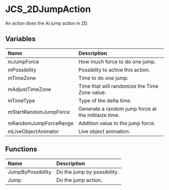 # JCS_2DJumpAction

An action does the AI jump action in 2D.

## Variables

| Name                  | Description                                          |
|:----------------------|:-----------------------------------------------------|
| mJumpForce            | How much force to do one jump.                       |
| mPossibility          | Possiblity to active this action.                    |
| mTimeZone             | Time to do one jump.                                 |
| mAdjustTimeZone       | Time that will randomize the Time Zone value.        |
| mTimeType             | Type of the delta time.                              |
| mStartRandomJumpForce | Generate a random jump force at the initilaize time. |
| mRandomJumpForceRange | Addition value to the jump force.                    |
| mLiveObjectAnimator   | Live object animation.                               |

## Functions

| Name              | Description                 |
|:------------------|:----------------------------|
| JumpByPossibility | Do the jump by possibility. |
| Jump              | Do the jump action.         |
